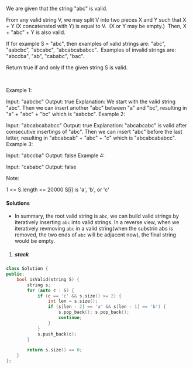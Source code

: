 We are given that the string "abc" is valid.

From any valid string V, we may split V into two pieces X and Y such that X + Y (X concatenated with Y) is equal to V.  (X or Y may be empty.)  Then, X + "abc" + Y is also valid.

If for example S = "abc", then examples of valid strings are: "abc", "aabcbc", "abcabc", "abcabcababcc".  Examples of invalid strings are: "abccba", "ab", "cababc", "bac".

Return true if and only if the given string S is valid.

 

Example 1:

Input: "aabcbc"
Output: true
Explanation: 
We start with the valid string "abc".
Then we can insert another "abc" between "a" and "bc", resulting in "a" + "abc" + "bc" which is "aabcbc".
Example 2:

Input: "abcabcababcc"
Output: true
Explanation: 
"abcabcabc" is valid after consecutive insertings of "abc".
Then we can insert "abc" before the last letter, resulting in "abcabcab" + "abc" + "c" which is "abcabcababcc".
Example 3:

Input: "abccba"
Output: false
Example 4:

Input: "cababc"
Output: false
 

Note:

1 <= S.length <= 20000
S[i] is 'a', 'b', or 'c'

#### Solutions

- In summary, the root valid string is `abc`, we can build valid strings by iteratively inserting `abc` into valid strings. In a reverse view, when we iteratively revmoving `abc` in a valid string(when the substrin abs is removed, the two ends of `abc` will be adjacent now), the final string would be empty.

1. ##### stack

```c++
class Solution {
public:
    bool isValid(string S) {
        string s;
        for (auto c : S) {
            if (c == 'c' && s.size() >= 2) {
                int len = s.size();
                if (s[len - 2] == 'a' && s[len - 1] == 'b') {
                    s.pop_back(); s.pop_back();
                    continue;
                }
            }
            s.push_back(c);
        }

        return s.size() == 0;
    }
};
```
